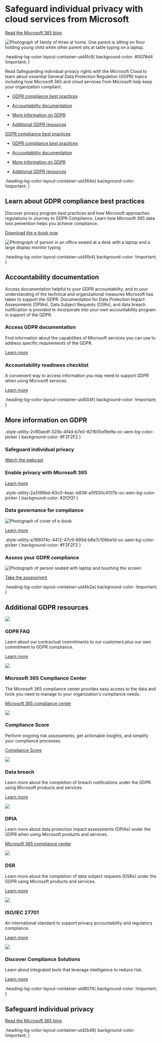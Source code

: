 # Safeguard individual privacy with cloud services from Microsoft

[Read the Microsoft 365 blog](https://www.microsoft.com/en-us/microsoft-365/blog/2018/05/25/safeguard-individual-privacy-rights-under-gdpr-with-the-microsoft-intelligent-cloud/)

![Photograph of family of three at home. One parent is sitting on floor holding young child while other parent sits at table typing on a laptop.](https://cdn-dynmedia-1.microsoft.com/is/image/microsoftcorp/Hero_Trust-center-privacy-gdpr_960x500@3x_RE2QlVx?resMode=sharp2&op_usm=1.5,0.65,15,0&wid=960&hei=500&qlt=85)

.heading-bg-color-layout-container-uid4fc8{ background-color: #0078d4 !important; }

  

Read Safeguarding individual privacy rights with the Microsoft Cloud to learn about essential General Data Protection Regulation (GDPR) topics including how Microsoft 365 and cloud services from Microsoft help keep your organization compliant.

- [GDPR compliance best practices](https://www.microsoft.com/en-us/trust-center/privacy/gdpr-overview?rtc=1#GDPR)
    
- [Accountability documentation](https://www.microsoft.com/en-us/trust-center/privacy/gdpr-overview?rtc=1#Accountability)
    
- [More information on GDPR](https://www.microsoft.com/en-us/trust-center/privacy/gdpr-overview?rtc=1#information)
    
- [Additional GDPR resources](https://www.microsoft.com/en-us/trust-center/privacy/gdpr-overview?rtc=1#additional)
    

[GDPR compliance best practices](javascript:void(0))

- [GDPR compliance best practices](https://www.microsoft.com/en-us/trust-center/privacy/gdpr-overview?rtc=1#GDPR)
    
- [Accountability documentation](https://www.microsoft.com/en-us/trust-center/privacy/gdpr-overview?rtc=1#Accountability)
    
- [More information on GDPR](https://www.microsoft.com/en-us/trust-center/privacy/gdpr-overview?rtc=1#information)
    
- [Additional GDPR resources](https://www.microsoft.com/en-us/trust-center/privacy/gdpr-overview?rtc=1#additional)
    

.heading-bg-color-layout-container-uid364e{ background-color: !important; }

## Learn about GDPR compliance best practices

Discover privacy program best practices and how Microsoft approaches regulations in Journey to GDPR Compliance. Learn how Microsoft 365 data loss prevention helps you achieve compliance.

[Download the e-book now](https://resources.office.com/ww-landing-M365E-GDPR-microsoft-journey-to-compliance-ebook.html)

![Photograph of person in an office seated at a desk with a laptop and a large display monitor typing](https://cdn-dynmedia-1.microsoft.com/is/image/microsoftcorp/image_KM1_Learn-GDPR-compliance_750x510@3x_RE2QTOX?resMode=sharp2&op_usm=1.5,0.65,15,0&wid=750&hei=510&qlt=85)

.heading-bg-color-layout-container-uid4fb4{ background-color: !important; }

## Accountability documentation

Access documentation helpful to your GDPR accountability, and to your understanding of the technical and organizational measures Microsoft has taken to support the GDPR. Documentation for Data Protection Impact Assessments (DPIAs), Data Subject Requests (DSRs), and data breach notification is provided to incorporate into your own accountability program in support of the GDPR.

### Access GDPR documentation

Find information about the capabilities of Microsoft services you can use to address specific requirements of the GDPR.

[Learn more](https://go.microsoft.com/fwlink/?linkid=2227855&clcid=0x409&culture=en-us&country=us)

### Accountability readiness checklist

A convenient way to access information you may need to support GDPR when using Microsoft services.

[Learn more](https://go.microsoft.com/fwlink/?linkid=2227948&clcid=0x409&culture=en-us&country=us)

.heading-bg-color-layout-container-uid504f{ background-color: !important; }

## More information on GDPR

.style-utility-2c80aedf-325b-4f4d-b7e0-821605e19e9a-oc-aem-bg-color-picker { background-color: #F2F2F2 }

### Safeguard individual privacy

[Watch the webcast](https://go.microsoft.com/fwlink/?linkid=2227586&clcid=0x409&culture=en-us&country=us)

### Enable privacy with Microsoft 365

[Learn more](https://go.microsoft.com/fwlink/?linkid=2227587&clcid=0x409&culture=en-us&country=us)

.style-utility-2a3166bd-63c0-4eac-b938-a5f930c4107b-oc-aem-bg-color-picker { background-color: #2f2f2f }

### Data governance for compliance

![Photograph of cover of e-book](https://cdn-dynmedia-1.microsoft.com/is/image/microsoftcorp/Image_LG-Tile3_Enable-Customer-Privacy-M365_413x344_RE2Tv5P?resMode=sharp2&op_usm=1.5,0.65,15,0&wid=300&hei=225&qlt=99&fmt=png-alpha&fit=constrain)

[Learn more](https://go.microsoft.com/fwlink/?linkid=2227946&clcid=0x409&culture=en-us&country=us)

.style-utility-a789074c-4412-47c9-895d-b6e7c106be1d-oc-aem-bg-color-picker { background-color: #F2F2F2 }

### Assess your GDPR compliance

![Photograph of person seated with laptop and touching the screen](https://cdn-dynmedia-1.microsoft.com/is/image/microsoftcorp/Image_LG-Tile4_Assess-GDPR-Compliance_RE2Tv5T?resMode=sharp2&op_usm=1.5,0.65,15,0&wid=300&hei=225&qlt=99&fmt=png-alpha&fit=constrain)

[Take the assessment](https://go.microsoft.com/fwlink/?linkid=2227587&clcid=0x409&culture=en-us&country=us)

.heading-bg-color-layout-container-uid4b2a{ background-color: !important; }

## Additional GDPR resources

![](https://cdn-dynmedia-1.microsoft.com/is/image/microsoftcorp/icon_GDPR-FAQ_54x80px_RE2S20C?resMode=sharp2&op_usm=1.5,0.65,15,0&wid=32&hei=48&qlt=95&fit=constrain) 

### GDPR FAQ

Learn about our contractual commitments to our customers plus our own commitment to GDPR compliance.

[Learn more](https://www.microsoft.com/trust-center/privacy/gdpr-faqs)

![](https://cdn-dynmedia-1.microsoft.com/is/image/microsoftcorp/icon_M365_Compliance-Center_30x40@2x_RE2TpSQ?resMode=sharp2&op_usm=1.5,0.65,15,0&wid=786&hei=48&qlt=99&fit=constrain) 

### Microsoft 365 Compliance Center

The Microsoft 365 compliance center provides easy access to the data and tools you need to manage to your organization's compliance needs.

[Microsoft 365 compliance center](https://go.microsoft.com/fwlink/p/?LinkID=2120155&clcid=0x409&culture=en-us&country=us)

![](https://cdn-dynmedia-1.microsoft.com/is/image/microsoftcorp/icon_Compliance-Score_45x40@2x_RE2RUeE?resMode=sharp2&op_usm=1.5,0.65,15,0&wid=786&hei=48&qlt=99&fit=constrain) 

### Compliance Score

Perform ongoing risk assessments, get actionable insights, and simplify your compliance processes.

[Compliance Score](https://go.microsoft.com/fwlink/p/?LinkID=2120364&clcid=0x409&culture=en-us&country=us)

![](https://cdn-dynmedia-1.microsoft.com/is/image/microsoftcorp/icon_Data-Breach_39x40@2x_RE4qv3m?resMode=sharp2&op_usm=1.5,0.65,15,0&wid=786&hei=48&qlt=99&fit=constrain) 

### Data breach

Learn more about the completion of breach notifications under the GDPR using Microsoft products and services.

[Learn more](https://go.microsoft.com/fwlink/?linkid=2227765&clcid=0x409&culture=en-us&country=us)

![](https://cdn-dynmedia-1.microsoft.com/is/image/microsoftcorp/icon_DPIA_60x80_RE4qsrP?resMode=sharp2&op_usm=1.5,0.65,15,0&wid=786&hei=48&qlt=99&fit=constrain) 

### DPIA

Learn more about data protection impact assessments (DPIAs) under the GDPR when using Microsoft products and services.

[Microsoft 365 compliance center](https://go.microsoft.com/fwlink/?linkid=2227947&clcid=0x409&culture=en-us&country=us)

![](https://cdn-dynmedia-1.microsoft.com/is/image/microsoftcorp/icon_Protect-your-info_37x40px_2x_RE4qpUu?resMode=sharp2&op_usm=1.5,0.65,15,0&wid=786&hei=48&qlt=99&fit=constrain) 

### DSR

Learn more about the completion of data subject requests (DSRs) under the GDPR using Microsoft products and services.

[Learn more](https://go.microsoft.com/fwlink/?linkid=2227767&clcid=0x409&culture=en-us&country=us)

![](https://cdn-dynmedia-1.microsoft.com/is/image/microsoftcorp/icon_ISO-IEC-27701_39x40px_2x_RE3w6qW?resMode=sharp2&op_usm=1.5,0.65,15,0&wid=786&hei=48&qlt=99&fit=constrain) 

### ISO/IEC 27701

An international standard to support privacy accountability and regulatory compliance.

[Learn more](https://go.microsoft.com/fwlink/?linkid=2227689&clcid=0x409&culture=en-us&country=us)

![](https://cdn-dynmedia-1.microsoft.com/is/image/microsoftcorp/icon_DPIA_30x40_2x_RE2TpSX?resMode=sharp2&op_usm=1.5,0.65,15,0&wid=786&hei=48&qlt=99&fit=constrain) 

### Discover Compliance Solutions

Learn about integrated tools that leverage intelligence to reduce risk.

[Learn more](https://www.microsoft.com/en-us/security/business/microsoft-purview)

.heading-bg-color-layout-container-uid8074{ background-color: !important; }

## Safeguard individual privacy

[Read the Microsoft 365 blog](https://www.microsoft.com/en-us/microsoft-365/blog/2018/05/25/safeguard-individual-privacy-rights-under-gdpr-with-the-microsoft-intelligent-cloud/)

.heading-bg-color-layout-container-uid2b48{ background-color: !important; }